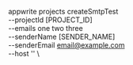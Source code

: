appwrite projects createSmtpTest \
        --projectId [PROJECT_ID] \
        --emails one two three \
        --senderName [SENDER_NAME] \
        --senderEmail email@example.com \
        --host '' \





